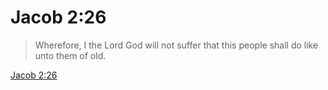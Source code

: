 # Jacob 2:26

> Wherefore, I the Lord God will not suffer that this people shall do like unto them of old.

[Jacob 2:26](https://www.churchofjesuschrist.org/study/scriptures/bofm/jacob/2?lang=eng&id=p26#p26)


